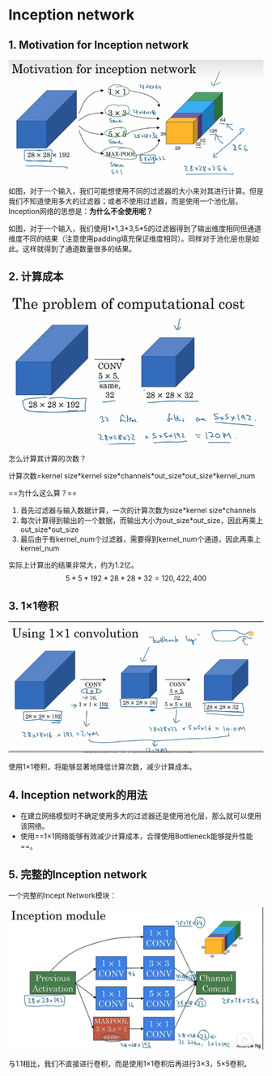 # Inception network

## 1. Motivation for Inception network

![image-20230611111545538](assets/image-20230611111545538.png)

如图，对于一个输入，我们可能想使用不同的过滤器的大小来对其进行计算。但是我们不知道使用多大的过滤器；或者不使用过滤器，而是使用一个池化层。Inception网络的思想是：**为什么不全使用呢？**

如图，对于一个输入，我们使用1\*1,3\*3,5\*5的过滤器得到了输出维度相同但通道维度不同的结果（注意使用padding填充保证维度相同）。同样对于池化层也是如此。这样就得到了通道数量很多的结果。

## 2. 计算成本

![image-20230611112345940](assets/image-20230611112345940.png)

怎么计算其计算的次数？

计算次数=kernel size\*kernel size\*channels\*out_size*out_size\*kernel_num

==为什么这么算？==

1.  首先过滤器与输入数据计算，一次的计算次数为size\*kernel size\*channels
2.  每次计算得到输出的一个数据，而输出大小为out_size\*out_size，因此再乘上out_size\*out_size
3.  最后由于有kernel_num个过滤器，需要得到kernel_num个通道，因此再乘上kernel_num

实际上计算出的结果非常大，约为1.2亿。
$$
5*5*192*28*28*32=120,422,400
$$


## 3. 1×1卷积

![image-20230611113542339](assets/image-20230611113542339.png)

使用1×1卷积，将能够显著地降低计算次数，减少计算成本。

## 4. Inception network的用法

- 在建立网络模型时不确定使用多大的过滤器还是使用池化层，那么就可以使用该网络。
- 使用==1×1网络能够有效减少计算成本，合理使用Bottleneck能够提升性能==。



## 5. 完整的Inception network

一个完整的Incept Network模块：

![image-20230611114223513](assets/image-20230611114223513.png)

与1.1相比，我们不直接进行卷积，而是使用1×1卷积后再进行3×3，5×5卷积。
